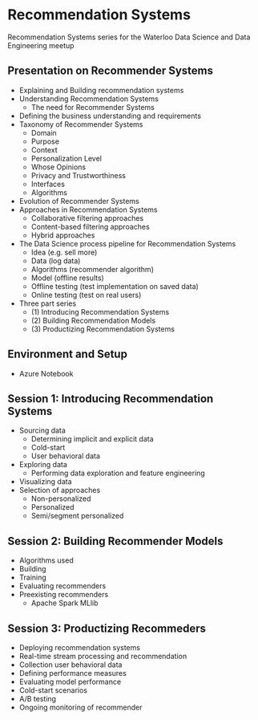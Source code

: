 # Recommendation Systems
Recommendation Systems series for the Waterloo Data Science and Data Engineering meetup

## Presentation on Recommender Systems
- Explaining and Building recommendation systems
- Understanding Recommendation Systems
  - The need for Recommender Systems
- Defining the business understanding and requirements
- Taxonomy of Recommender Systems
  - Domain
  - Purpose
  - Context
  - Personalization Level
  - Whose Opinions
  - Privacy and Trustworthiness
  - Interfaces
  - Algorithms
- Evolution of Recommender Systems
- Approaches in Recommendation Systems
  - Collaborative filtering approaches
  - Content-based filtering approaches
  - Hybrid approaches
- The Data Science process pipeline for Recommendation Systems
  - Idea (e.g. sell more)
  - Data (log data)
  - Algorithms (recommender algorithm)
  - Model (offline results)
  - Offline testing (test implementation on saved data)
  - Online testing (test on real users)
- Three part series
  - (1) Introducing Recommendation Systems
  - (2) Building Recommendation Models
  - (3) Productizing Recommendation Systems

## Environment and Setup
- Azure Notebook

## Session 1: Introducing Recommendation Systems
- Sourcing data
  - Determining implicit and explicit data
  - Cold-start
  - User behavioral data
- Exploring data
  - Performing data exploration and feature engineering
- Visualizing data
- Selection of approaches
  - Non-personalized
  - Personalized
  - Semi/segment personalized
  
## Session 2: Building Recommender Models
- Algorithms used
- Building
- Training
- Evaluating recommenders
- Preexisting recommenders
  - Apache Spark MLlib

## Session 3: Productizing Recommeders
- Deploying recommendation systems
- Real-time stream processing and recommendation
- Collection user behavioral data 
- Defining performance measures
- Evaluating model performance
- Cold-start scenarios
- A/B testing
- Ongoing monitoring of recommender
